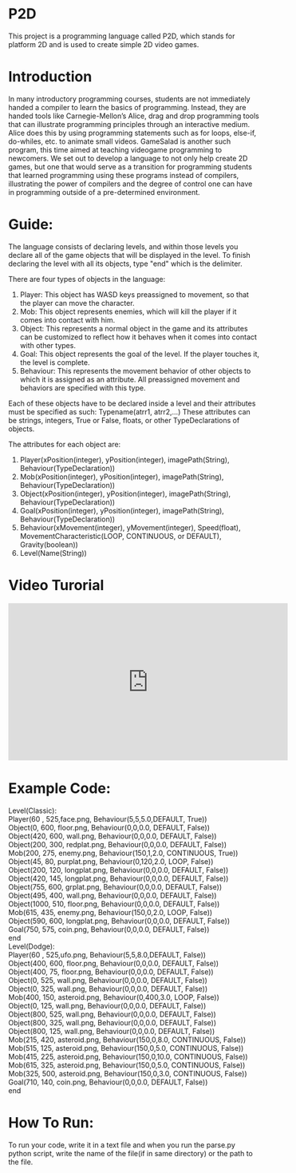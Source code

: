 # P2D

This project is a programming language called P2D, which stands for platform 2D and is used to create simple 2D video games.


# Introduction

In many introductory programming courses, students are not immediately handed a compiler to learn the basics of programming. Instead, they are handed tools like Carnegie-Mellon’s Alice, drag and drop programming tools that can illustrate programming principles through an interactive medium. Alice does this by using programming statements such as for loops, else-if, do-whiles, etc. to animate small videos. GameSalad is another such program, this time aimed at teaching videogame programming to newcomers. We set out to develop a language to not only help create 2D games, but one that would serve as a transition for programming students that learned programming using these programs instead of compilers, illustrating the power of compilers and the degree of control one can have in programming outside of a pre-determined environment.
                
# Guide:

The language consists of declaring levels, and within those levels you declare all of the game objects that will be displayed in the level.
To finish declaring the level with all its objects, type "end" which is the delimiter.


There are four types of objects in the language:
1. Player:
    This object has WASD keys preassigned to movement, so that the player can move the character.
2. Mob:
    This object represents enemies, which will kill the player if it comes into contact with him.
3. Object:
    This represents a normal object in the game and its attributes can be customized to reflect how it behaves when it comes 
    into contact with other types.
4. Goal:
    This object represents the goal of the level. If the player touches it, the level is complete.
5. Behaviour:
    This represents the movement behavior of other objects to which it is assigned as an attribute. All preassigned movement and
    behaviors are specified with this type.


Each of these objects have to be declared inside a level and their attributes must be specified as such: Typename(atrr1, atrr2,...)
These attributes can be strings, integers, True or False, floats, or other TypeDeclarations of objects.

The attributes for each object are:
1. Player(xPosition(integer), yPosition(integer), imagePath(String), Behaviour(TypeDeclaration))
2. Mob(xPosition(integer), yPosition(integer), imagePath(String), Behaviour(TypeDeclaration))
3. Object(xPosition(integer), yPosition(integer), imagePath(String), Behaviour(TypeDeclaration))
4. Goal(xPosition(integer), yPosition(integer), imagePath(String), Behaviour(TypeDeclaration))
5. Behaviour(xMovement(integer), yMovement(integer), Speed(float), MovementCharacteristic(LOOP, CONTINUOUS, or DEFAULT), Gravity(boolean))
6. Level(Name(String))

# Video Turorial

<iframe width="560" height="315" src="https://youtu.be/q1f2Qn3jC9E" frameborder="0" allow="autoplay; encrypted-media" allowfullscreen></iframe>

# Example Code:

Level(Classic):  
  Player(60 , 525,face.png, Behaviour(5,5,5.0,DEFAULT, True))  
  Object(0, 600, floor.png, Behaviour(0,0,0.0, DEFAULT, False))  
  Object(420, 600, wall.png, Behaviour(0,0,0.0, DEFAULT, False))  
  Object(200, 300, redplat.png, Behaviour(0,0,0.0, DEFAULT, False))  
  Mob(200, 275, enemy.png, Behaviour(150,1,2.0, CONTINUOUS, True))  
  Object(45, 80, purplat.png, Behaviour(0,120,2.0, LOOP, False))  
  Object(200, 120, longplat.png, Behaviour(0,0,0.0, DEFAULT, False))  
  Object(420, 145, longplat.png, Behaviour(0,0,0.0, DEFAULT, False))  
  Object(755, 600, grplat.png, Behaviour(0,0,0.0, DEFAULT, False))  
  Object(495, 400, wall.png, Behaviour(0,0,0.0, DEFAULT, False))  
  Object(1000, 510, floor.png, Behaviour(0,0,0.0, DEFAULT, False))  
  Mob(615, 435, enemy.png, Behaviour(150,0,2.0, LOOP, False))  
  Object(590, 600, longplat.png, Behaviour(0,0,0.0, DEFAULT, False))  
  Goal(750, 575, coin.png, Behaviour(0,0,0.0, DEFAULT, False))  
end  
Level(Dodge):  
  Player(60 , 525,ufo.png, Behaviour(5,5,8.0,DEFAULT, False))  
  Object(400, 600, floor.png, Behaviour(0,0,0.0, DEFAULT, False))  
  Object(400, 75, floor.png, Behaviour(0,0,0.0, DEFAULT, False))  
  Object(0, 525, wall.png, Behaviour(0,0,0.0, DEFAULT, False))  
  Object(0, 325, wall.png, Behaviour(0,0,0.0, DEFAULT, False))  
  Mob(400, 150, asteroid.png, Behaviour(0,400,3.0, LOOP, False))  
  Object(0, 125, wall.png, Behaviour(0,0,0.0, DEFAULT, False))  
  Object(800, 525, wall.png, Behaviour(0,0,0.0, DEFAULT, False))  
  Object(800, 325, wall.png, Behaviour(0,0,0.0, DEFAULT, False))  
  Object(800, 125, wall.png, Behaviour(0,0,0.0, DEFAULT, False))  
  Mob(215, 420, asteroid.png, Behaviour(150,0,8.0, CONTINUOUS, False))  
  Mob(515, 125, asteroid.png, Behaviour(150,0,5.0, CONTINUOUS, False))  
  Mob(415, 225, asteroid.png, Behaviour(150,0,10.0, CONTINUOUS, False))  
  Mob(615, 325, asteroid.png, Behaviour(150,0,5.0, CONTINUOUS, False))  
  Mob(325, 500, asteroid.png, Behaviour(150,0,3.0, CONTINUOUS, False))  
  Goal(710, 140, coin.png, Behaviour(0,0,0.0, DEFAULT, False))  
end  


# How To Run:

To run your code, write it in a text file and when you run the parse.py python script, write the name of the file(if in same directory)
or the path to the file.
